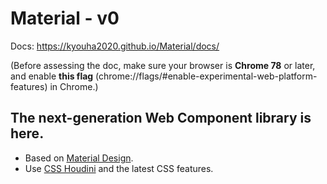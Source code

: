 # Material - v0

Docs: https://kyouha2020.github.io/Material/docs/

(Before assessing the doc, make sure your browser is **Chrome 78** or later, and enable
**this flag** (chrome://flags/#enable-experimental-web-platform-features) in Chrome.)

## The next-generation Web Component library is here.

* Based on [Material Design](https://material.io/).
* Use [CSS Houdini](https://ishoudinireadyyet.com/) and the latest CSS features.
